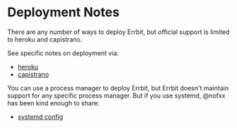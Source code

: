---
---
# Deployment Notes
There are any number of ways to deploy Errbit, but official support is limited
to heroku and capistrano.

See specific notes on deployment via:
- [heroku](deployment/heroku.md)
- [capistrano](deployment/capistrano.md)

You can use a process manager to deploy Errbit, but Errbit doesn't maintain
support for any specific process manager. But if you use systemd, @nofxx has
been kind enough to share:
- [systemd config](https://gist.github.com/nofxx/f01dcfe3e9d504181d76)

